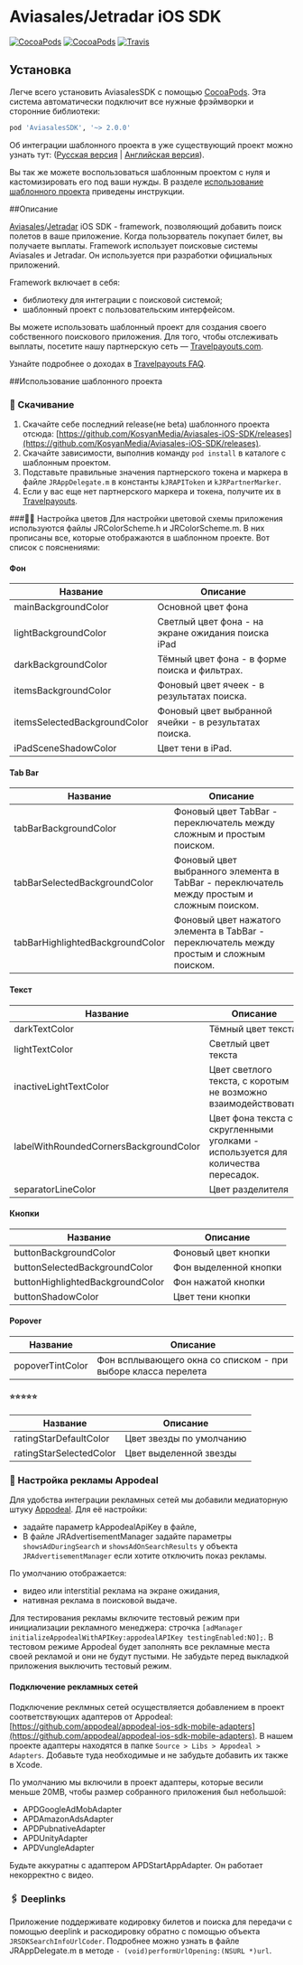 Aviasales/Jetradar iOS SDK
=================
[![CocoaPods](https://img.shields.io/cocoapods/v/AviasalesSDK.svg)](https://cocoapods.org/pods/AviasalesSDK)
[![CocoaPods](https://img.shields.io/cocoapods/p/AviasalesSDK.svg)](https://cocoapods.org/pods/AviasalesSDK)
[![Travis](https://img.shields.io/travis/KosyanMedia/Aviasales-iOS-SDK/master.svg)](https://travis-ci.org/KosyanMedia/Aviasales-iOS-SDK)

## Установка
Легче всего установить AviasalesSDK с помощью [CocoaPods](https://cocoapods.org/pods/AviasalesSDK). Эта система автоматически подключит все нужные фрэймворки и сторонние библиотеки:

```ruby
pod 'AviasalesSDK', '~> 2.0.0'
```

Об интеграции шаблонного проекта в уже существующий проект можно узнать тут: ([Русская версия](TemplateIntegration_RU.md) | [Английская версия](TemplateIntegration.md)).

Вы так же можете воспользоваться шаблонным проектом с нуля и кастомизировать его под ваши нужды. В разделе [использование шаблонного проекта](#usage) приведены инструкции.

##Описание


[Aviasales](https://www.aviasales.ru)/[Jetradar](https://www.jetradar.com) iOS SDK -  framework, позволяющий добавить поиск полетов в ваше приложение. Когда пользорватель покупает билет, вы получаете выплаты. Framework использует поисковые системы Aviasales и Jetradar. Он используется при разработки официальных приложений.

Framework включает в себя:

* библиотеку для интеграции с поисковой системой;
* шаблонный проект с пользовательским интерфейсом.
 
Вы можете использовать шаблонный проект для создания своего собственного поискового приложения. Для того, чтобы отслеживать выплаты, посетите нашу партнерскую сеть — [Travelpayouts.com](https://www.travelpayouts.com/).

Узнайте подробнее о доходах в [Travelpayouts FAQ](https://support.travelpayouts.com/entries/23225382-Commission-and-payments).

##<a name="usage"></a>Использование шаблонного проекта
### 📲 Скачивание
1. Скачайте себе последний release(не beta) шаблонного проекта отсюда: [https://github.com/KosyanMedia/Aviasales-iOS-SDK/releases](https://github.com/KosyanMedia/Aviasales-iOS-SDK/releases).
2. Скачайте зависимости, выполнив команду ```pod install``` в каталоге с шаблонным проектом.
3. Подставьте правильные значения партнерского токена и маркера в файле ```JRAppDelegate.m``` в константы ```kJRAPIToken``` и ```kJRPartnerMarker```.
4. Если у вас еще нет партнерского маркера и токена, получите их в [Travelpayouts](https://travelpayouts.com/).

###🔧🌻 Настройка цветов
Для настройки цветовой схемы приложения используются файлы JRColorScheme.h и JRColorScheme.m. В них прописаны все, которые отображаются в шаблонном проекте. Вот список с пояснениями:

#### Фон
|Название|Описание|
|--------|--------|
mainBackgroundColor| Основной цвет фона
lightBackgroundColor| Светлый цвет фона - на экране ожидания поиска iPad
darkBackgroundColor | Тёмный цвет фона - в форме поиска и фильтрах.
itemsBackgroundColor | Фоновый цвет ячеек - в результатах поиска.
itemsSelectedBackgroundColor | Фоновый цвет выбранной ячейки - в результатах поиска.
iPadSceneShadowColor | Цвет тени в iPad.

#### Tab Bar
|Название|Описание|
|--------|--------|
tabBarBackgroundColor | Фоновый цвет TabBar - переключатель между сложным и простым поиском.
tabBarSelectedBackgroundColor | Фоновый цвет выбранного элемента в TabBar -  переключатель между простым и сложным поиском.
tabBarHighlightedBackgroundColor | Фоновый цвет нажатого элемента в TabBar - переключатель между простым и сложным поиском.

#### Текст
|Название|Описание|
|--------|--------|
darkTextColor | Тёмный цвет текста
lightTextColor | Светлый цвет текста
inactiveLightTextColor | Цвет светлого текста, с коротым не возможно взаимодействовать.
labelWithRoundedCornersBackgroundColor | Цвет фона текста со скругленными уголками - используется для количества пересадок.
separatorLineColor | Цвет разделителя

#### Кнопки
|Название|Описание|
|--------|--------|
buttonBackgroundColor | Фоновый цвет кнопки
buttonSelectedBackgroundColor | Фон выделенной кнопки
buttonHighlightedBackgroundColor | Фон нажатой кнопки
buttonShadowColor | Цвет тени кнопки

#### Popover
|Название|Описание|
|--------|--------|
popoverTintColor | Фон всплывающего окна со списком - при выборе класса перелета

#### ⭐️⭐️⭐️⭐️⭐️
|Название|Описание|
|--------|--------|
ratingStarDefaultColor | Цвет звезды по умолчанию
ratingStarSelectedColor | Цвет выделенной звезды


### 🤑 Настройка рекламы Appodeal
Для удобства интеграции рекламных сетей мы добавили медиаторную штуку [Appodeal](https://www.appodeal.com/). Для её настройки:

* задайте параметр kAppodealApiKey в файле,
* В файле JRAdvertisementManager задайте параметры ```showsAdDuringSearch``` и ```showsAdOnSearchResults``` у объекта ```JRAdvertisementManager``` если хотите отключить показ рекламы.

По умолчанию отображается:

* видео или interstitial реклама на экране ожидания,
* нативная реклама в поисковой выдаче.

Для тестирования рекламы включите тестовый режим при инициализации рекламного менеджера: строчка ```[adManager initializeAppodealWithAPIKey:appodealAPIKey testingEnabled:NO];```. В тестовом режиме Appodeal будет заполнять все рекламные места своей рекламой и они не будут пустыми. Не забудьте перед выкладкой приложения выключить тестовый режим.

#### Подключение рекламных сетей
Подключение реклмных сетей осуществляется добавлением в проект соответствующих адаптеров от Appodeal: [https://github.com/appodeal/appodeal-ios-sdk-mobile-adapters](https://github.com/appodeal/appodeal-ios-sdk-mobile-adapters). В нашем проекте адаптеры находятся в папке ```Source > Libs > Appodeal > Adapters```. Добавьте туда необходимые и не забудьте добавить их также в Xcode.

По умолчанию мы включили в проект адаптеры, которые весили меньше 20MB, чтобы размер собранного приложения был небольшой:

* APDGoogleAdMobAdapter
* APDAmazonAdsAdapter
* APDPubnativeAdapter
* APDUnityAdapter
* APDVungleAdapter

Будьте аккуратны с адаптером APDStartAppAdapter. Он работает некорректно с видео.

### 🖇 Deeplinks
Приложение поддерживате кодировку билетов и поиска для передачи с помощью deeplink и раскодировку обратно с помощью объекта ```JRSDKSearchInfoUrlCoder```. Подробнее можно узнать в файле JRAppDelegate.m в методе ```- (void)performUrlOpening:(NSURL *)url```.
